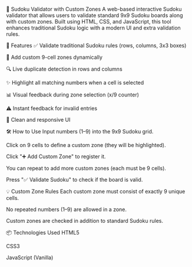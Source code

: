 🧩 Sudoku Validator with Custom Zones
A web-based interactive Sudoku validator that allows users to validate standard 9x9 Sudoku boards along with custom zones. Built using HTML, CSS, and JavaScript, this tool enhances traditional Sudoku logic with a modern UI and extra validation rules.

🚀 Features
✅ Validate traditional Sudoku rules (rows, columns, 3x3 boxes)

🧠 Add custom 9-cell zones dynamically

🔍 Live duplicate detection in rows and columns

✨ Highlight all matching numbers when a cell is selected

📊 Visual feedback during zone selection (x/9 counter)

⚠️ Instant feedback for invalid entries

🎨 Clean and responsive UI

🛠️ How to Use
Input numbers (1–9) into the 9x9 Sudoku grid.

Click on 9 cells to define a custom zone (they will be highlighted).

Click "➕ Add Custom Zone" to register it.

You can repeat to add more custom zones (each must be 9 cells).

Press "✅ Validate Sudoku" to check if the board is valid.

💡 Custom Zone Rules
Each custom zone must consist of exactly 9 unique cells.

No repeated numbers (1–9) are allowed in a zone.

Custom zones are checked in addition to standard Sudoku rules.

📦 Technologies Used
HTML5

CSS3

JavaScript (Vanilla)

